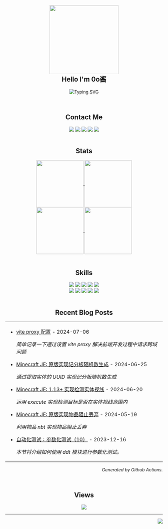 <h2 align="center">
    <a href="#">
        <img src="./avatar.svg" width="220" />
        <br/>
    </a>
    Hello I'm 0o酱
</h2>

<p align="center">
    <a href="https://blog.im0o.top/">
        <img src="https://readme-typing-svg.demolab.com?font=ZCOOL+KuaiLe&pause=1000&color=F47F2C&center=true&vCenter=true&width=500&lines=%E5%85%89%E9%98%B4%E5%A6%82%E6%A2%A6%EF%BC%8C%E6%98%A8%E6%97%A5%E9%9A%8F%E9%A3%8E;Time+passes+like+a+dream%2C;yesterday+fades+away." alt="Typing SVG" />
    </a>
</p>

<br />
<div align="center">
    <h2>Contact Me</h2>
    <a href="https://github.com/jz0ojiang"><img src="https://img.shields.io/badge/-@jz0ojiang-%23181717?style=flat-square&logo=github" /></a>
    <a href="https://t.me/jz0ojiang"><img src="https://img.shields.io/badge/-@jz0ojiang-%23181717?style=flat-square&logo=telegram" /></a>
    <a href="https://x.com/@jz0ojiang"><img src="https://img.shields.io/badge/-@Jz0ojiang-%23181717?style=flat-square&logo=x" /></a>
    <a href="mailto:hi@im0o.top"><img src="https://img.shields.io/badge/hi@im0o.top-%23181717?style=flat-square&logo=mail.ru" /></a>
    <a href="https://im0o.top"><img src="https://img.shields.io/website?color=181717&label=Site&style=flat-square&up_message=im0o.top&url=https%3A%2F%2Fim0o.top" /></a>
</div>

<br />
<div align="center">
<h2>Stats</h2>
<a href="#">
<picture>
    <source 
    srcset="https://github-readme-activity-graph.vercel.app/graph?username=jz0ojiang&theme=github-dark&custom_title=My%20Activity%20Graph&hide_border=true&bg_color=0D1117"
    media="(prefers-color-scheme: dark)"
    />
    <source
    srcset="https://github-readme-activity-graph.vercel.app/graph?username=jz0ojiang&theme=github-light&custom_title=My%20Activity%20Graph&hide_border=true"
    media="(prefers-color-scheme: light), (prefers-color-scheme: no-preference)"
    />
    <img src="https://github-readme-activity-graph.vercel.app/graph?username=jz0ojiang&theme=github-light" align="center" height="150em" />
</picture>
</a>
<a href="#">
<picture>
    <source srcset="https://readmestats-jz0ojiang.vercel.app/api/top-langs/?username=jz0ojiang&langs_count=8&hide=html%2Ccss%2Cjavascript&layout=compact&bg_color=0D1117&title_color=fff&text_color=fff&count_private=true&hide_border=true&theme=github-dark&PAT_1" media="(prefers-color-scheme: dark)" />
    <source srcset="https://readmestats-jz0ojiang.vercel.app/api/top-langs/?username=jz0ojiang&langs_count=8&hide=html%2Ccss%2Cjavascript&layout=compact&count_private=true&hide_border=true&PAT_1" media="(prefers-color-scheme: light), (prefers-color-scheme: no-preference)"
    />
    <img align="center" height="150em" src="https://readmestats-jz0ojiang.vercel.app/api/top-langs/?username=jz0ojiang&langs_count=8&hide=html%2Ccss%2Cjavascript&layout=compact&bg_color=0D1117&title_color=fff&text_color=fff&count_private=true&hide_border=true&theme=github-dark&PAT_1" />
</picture>
</a>
<br />
<a href="#">
<picture>
    <source 
    srcset="https://readmestats-jz0ojiang.vercel.app/api?username=jz0ojiang&layout=compact&bg_color=0D1117&title_color=fff&text_color=fff&icon_color=fff&show_icons=true&count_private=true&hide_border=true&theme=github-dark&PAT_1"
    media="(prefers-color-scheme: dark)"
    />
    <source
    srcset="https://readmestats-jz0ojiang.vercel.app/api?username=jz0ojiang&layout=compact&show_icons=true&count_private=true&hide_border=true&PAT_1"
    media="(prefers-color-scheme: light), (prefers-color-scheme: no-preference)"
    />
    <img src="https://readmestats-jz0ojiang.vercel.app/api?username=jz0ojiang&layout=compact&bg_color=0D1117&title_color=fff&text_color=fff&icon_color=fff&show_icons=true&count_private=true&hide_border=true&theme=github-dark&PAT_1" align="center" height="150em" />
</picture>
</a>
<a href="#">
<picture>
    <source 
    srcset="https://github-readme-stats.vercel.app/api/wakatime?username=Jz0ojiang&langs_count=8&bg_color=0D1117&title_color=2C82FF&text_color=FEFFF8&icon_color=fff&count_private=true&hide_border=true&theme=github-dark"
    media="(prefers-color-scheme: dark)"
    />
    <source
    srcset="https://github-readme-stats.vercel.app/api/wakatime?username=Jz0ojiang&langs_count=8&count_private=true&hide_border=true"
    media="(prefers-color-scheme: light), (prefers-color-scheme: no-preference)"
    />
    <img align="center" height="150em" src="https://github-readme-stats.vercel.app/api/wakatime?username=Jz0ojiang&langs_count=8&bg_color=0D1117&title_color=2C82FF&text_color=FEFFF8&icon_color=fff&count_private=true&hide_border=true&theme=github-dark" />
</picture>
</a>
</div>

<br />
<div align="center">
    <h2>Skills</h2>
    <img src="https://img.shields.io/badge/Vue.js-35495E?style=for-the-badge&logo=vuedotjs&logoColor=4FC08D" />
    <img src="https://img.shields.io/badge/Vite-B73BFE?style=for-the-badge&logo=vite&logoColor=FFD62E" />
    <img src="https://img.shields.io/badge/Svelte-4A4A55?style=for-the-badge&logo=svelte&logoColor=FF3E00" />
    <img src="https://img.shields.io/badge/Node.js-339933?style=for-the-badge&logo=nodedotjs&logoColor=white" />
    <img src="https://img.shields.io/badge/Hexo-0E83CD?style=for-the-badge&logo=hexo&logoColor=white" />
    <br />
    <img src="https://img.shields.io/badge/Go-478CBF?style=for-the-badge&logo=Go&logoColor=white" />
    <img src="https://img.shields.io/badge/Python-FFD43B?style=for-the-badge&logo=python&logoColor=blue" />
    <img src="https://img.shields.io/badge/Pug-E3C29B?style=for-the-badge&logo=pug&logoColor=black" />
    <img src="https://img.shields.io/badge/Nim-FF4500?style=for-the-badge&logo=nim&logoColor=black" />
    <img src="https://img.shields.io/badge/TypeScript-007ACC?style=for-the-badge&logo=typescript&logoColor=white" />
</div>

<br />
<div align="center">
<h2>Recent Blog Posts</h2>
<table><tr>
<td align="left">

<!-- latest_posts starts -->
- [vite proxy 配置](https://blog.im0o.top/posts/d7927a41.html) - 2024-07-06

  *简单记录一下通过设置 vite proxy 解决前端开发过程中请求跨域问题*

- [Minecraft JE: 原版实现记分板随机数生成](https://blog.im0o.top/posts/3a896c59.html) - 2024-06-25

  *通过提取实体的 UUID 实现记分板随机数生成*

- [Minecraft JE: 1.13+ 实现检测实体视线](https://blog.im0o.top/posts/4dbbf746.html) - 2024-06-20

  *运用 execute 实现检测目标是否在实体视线范围内*

- [Minecraft JE: 原版实现物品阻止丢弃](https://blog.im0o.top/posts/17c5464c.html) - 2024-05-19

  *利用物品 nbt 实现物品阻止丢弃*

- [自动化测试：参数化测试（10）](https://blog.im0o.top/posts/5360232b.html) - 2023-12-16

  *本节将介绍如何使用 ddt 模块进行参数化测试。*
<!-- latest_posts ends -->

</td>
</tr></table>
<p align="right"><i>Generated by Github Actions.</i></p>
</div>

<br />
<div align="center">
    <h2>Views</h2>
    <img src="https://api.visitorbadge.io/api/visitors?path=https%3A%2F%2Fgithub.com%2Fjz0ojiang&labelColor=%23697689&countColor=%2337d67a" />
</div>

-----

<div align="right">
<img src="https://github.com/jz0ojiang/jz0ojiang/workflows/Build%20README/badge.svg" />
</div>
